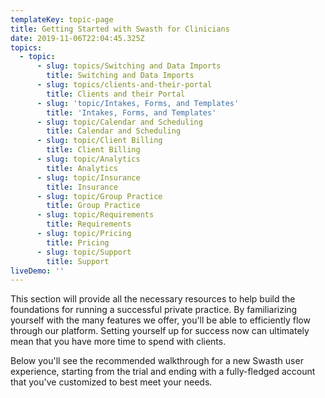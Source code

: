 ```yaml
---
templateKey: topic-page
title: Getting Started with Swasth for Clinicians
date: 2019-11-06T22:04:45.325Z
topics:
  - topic:
      - slug: topics/Switching and Data Imports
        title: Switching and Data Imports
      - slug: topics/clients-and-their-portal
        title: Clients and their Portal
      - slug: 'topic/Intakes, Forms, and Templates'
        title: 'Intakes, Forms, and Templates'
      - slug: topic/Calendar and Scheduling
        title: Calendar and Scheduling
      - slug: topic/Client Billing
        title: Client Billing
      - slug: topic/Analytics
        title: Analytics
      - slug: topic/Insurance
        title: Insurance
      - slug: topic/Group Practice
        title: Group Practice
      - slug: topic/Requirements
        title: Requirements
      - slug: topic/Pricing
        title: Pricing
      - slug: topic/Support
        title: Support
liveDemo: ''
---
```

This section will provide all the necessary resources to help build the foundations for running a successful private practice. By familiarizing yourself with the many features we offer, you'll be able to efficiently flow through our platform. Setting yourself up for success now can ultimately mean that you have more time to spend with clients.

Below you'll see the recommended walkthrough for a new Swasth user experience, starting from the trial and ending with a fully-fledged account that you've customized to best meet your needs.
